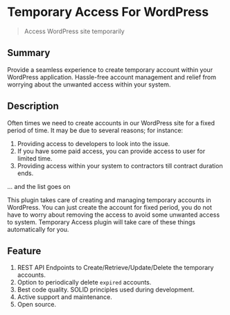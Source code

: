 # Temporary Access For WordPress

> Access WordPress site temporarily

## Summary

Provide a seamless experience to create temporary account within your WordPress application. Hassle-free account
management and relief from worrying about the unwanted access within your system.

## Description

Often times we need to create accounts in our WordPress site for a fixed period of time. It may be due to several 
reasons; for instance:

1. Providing access to developers to look into the issue.
2. If you have some paid access, you can provide access to user for limited time.
3. Providing access within your system to contractors till contract duration ends.

... and the list goes on

This plugin takes care of creating and managing temporary accounts in WordPress. You can just create the account 
for fixed period, you do not have to worry about removing the access to avoid some unwanted access to system. 
Temporary Access plugin will take care of these things automatically for you.

## Feature

1. REST API Endpoints to Create/Retrieve/Update/Delete the temporary accounts.
2. Option to periodically delete `expired` accounts.
3. Best code quality. SOLID principles used during development.
4. Active support and maintenance.
5. Open source.
